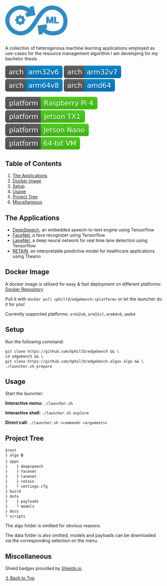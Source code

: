 ![edgebench logo](logo.png)

##

A collection of heterogenous machine learning applications employed as use-cases for the resource management algorithm I am developing for my bachelor thesis.

![arch: arm32v6](arch-arm32v6-blue.svg)
![arch: arm32v7](arch-arm32v7-blue.svg)
![arch: arm64v8](arch-arm64v8-blue.svg)
![arch: amd64](arch-amd64-blue.svg)

![platform: Raspberry Pi 4](platform-raspberrypi4-brightgreen.svg)
![platform: Jetson TX1](platform-jetsontx1-brightgreen.svg)
![platform: Jetson Nano](platform-jetsonnano-brightgreen.svg)
![platform: 64-bit VM](platform-64bitvm-brightgreen.svg)

## Table of Contents

1. [The Applications](#The-Applications)
2. [Docker image](#Docker-Image)
3. [Setup](#Setup)
4. [Usage](#Usage)
5. [Project Tree](#Project-Tree)
6. [Miscellaneous](#Miscellaneous)

## The Applications

* [DeepSpeech](https://github.com/mozilla/DeepSpeech), an embedded speech-to-text engine using Tensorflow
* [FaceNet](https://github.com/davidsandberg/facenet), a face recognizer using Tensorflow
* [LaneNet](https://github.com/MaybeShewill-CV/lanenet-lane-detection), a deep neural network for real time lane detection using Tensorflow
* [RETAIN](https://github.com/mp2893/retain), an interpretable predictive model for healthcare applications using Theano

## Docker Image

A docker image is utilized for easy & fast deployment on different platforms: [Docker Repository](https://hub.docker.com/repository/docker/uphilld/edgebench)

Pull it with `docker pull uphilld/edgebench:<platform>` or let the launcher do it for you!

Currently supported platforms: `arm32v6`, `arm32v7`, `arm64v8`, `amd64`

## Setup

Run the following command:

    git clone https://github.com/UphillD/edgebench && \
    cd edgebench && \
    git clone https://github.com/UphillD/edgebench.algos algo && \
    ./launcher.sh prepare
    
## Usage

Start the launcher:

__Interactive menu:__ `./launcher.sh`

__Interactive shell:__ `./launcher.sh explore`

__Direct call:__ `./launcher.sh <command> <arguments>`

## Project Tree

    $root
    ├ algo 🔒
    ├ apps
    ├    ├ deepspeech
    ├    ├ facenet
    ├    ├ lanenet
    ├    ├ retain
    ├    └ settings.cfg
    ├ build
    ├ data
    ├    ├ payloads
    ├    └ models
    ├ docs
    └ scripts

The algo folder is omitted for obvious reasons.

The data folder is also omitted, models and payloads can be downloaded via the corresponding selection on the menu.

## Miscellaneous

Shield badges provided by [Shields.io](https://shields.io/).

[⇯ Back to Top](#Table-of-Contents)

